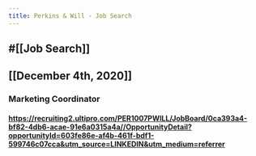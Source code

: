 ```yaml
---
title: Perkins & Will - Job Search
---
```


## #[[Job Search]]

## 

## [[December 4th, 2020]]
### Marketing Coordinator
#### https://recruiting2.ultipro.com/PER1007PWILL/JobBoard/0ca393a4-bf82-4db6-acae-91e6a0315a4a//OpportunityDetail?opportunityId=603fe86e-af4b-461f-bdf1-599746c07cca&utm_source=LINKEDIN&utm_medium=referrer
